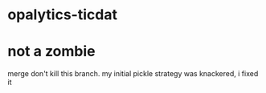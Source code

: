 # opalytics-ticdat
# not a zombie

merge don't kill this branch. my initial pickle strategy was knackered, i fixed it
